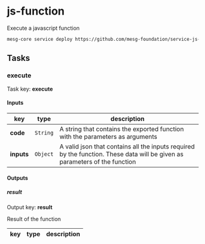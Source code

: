 # js-function

Execute a javascript function

```bash
mesg-core service deploy https://github.com/mesg-foundation/service-js-function.git
```

## Tasks

### execute

Task key: **execute**

#### Inputs

| **key** | **type** | **description** |
| --- | --- | --- |
| **code** | `String` | A string that contains the exported function with the parameters as arguments |
| **inputs** | `Object` | A valid json that contains all the inputs required by the function. These data will be given as parameters of the function |


#### Outputs

##### result

Output key: **result**

Result of the function

| **key** | **type** | **description** |
| --- | --- | --- |



